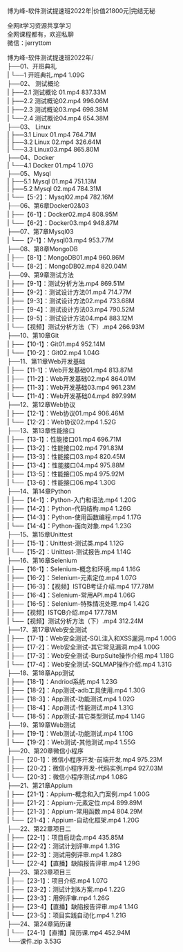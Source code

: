 博为峰-软件测试提速班2022年|价值21800元|完结无秘

全网it学习资源共享学习<br>全网课程都有，欢迎私聊<br>微信：jerryttom<br>

博为峰-软件测试提速班2022年/<br> ├──01、开班典礼<br> | └──1 开班典礼.mp4 1.09G<br> ├──02、 测试概论<br> | ├──2.1 测试概论 01.mp4 837.33M<br> | ├──2.2 测试概论02.mp4 996.06M<br> | ├──2.3 测试概论03.mp4 698.38M<br> | └──2.4 测试概论04.mp4 654.38M<br> ├──03、 Linux<br> | ├──3.1 Linux 01.mp4 764.71M<br> | ├──3.2 Linux 02.mp4 326.64M<br> | └──3.3 Linux03.mp4 865.80M<br> ├──04、Docker<br> | └──4.1 Docker 01.mp4 1.07G<br> ├──05、Mysql<br> | ├──5.1 Mysql 01.mp4 751.13M<br> | ├──5.2 Mysql 02.mp4 784.31M<br> | └──【5-2】：Mysql02.mp4 782.16M<br> ├──06、第6章Docker02&amp;03<br> | ├──【6-1】：Docker02.mp4 808.95M<br> | └──【6-2】：Docker03.mp4 948.87M<br> ├──07、第7章Mysql03<br> | └──【7-1】：Mysql03.mp4 953.77M<br> ├──08、第8章MongoDB<br> | ├──【8-1】：MongoDB01.mp4 960.86M<br> | └──【8-2】：MongoDB02.mp4 820.04M<br> ├──09、第9章测试方法<br> | ├──【9-1】：测试分析方法.mp4 869.51M<br> | ├──【9-2】：测试设计方法01.mp4 714.77M<br> | ├──【9-3】：测试设计方法02.mp4 733.68M<br> | ├──【9-4】：测试设计方法03.mp4 790.52M<br> | ├──【9-5】：测试设计方法04.mp4 883.12M<br> | └──【视频】测试分析方法（下）.mp4 266.93M<br> ├──10、第10章Git<br> | ├──【10-1】：Git01.mp4 952.14M<br> | └──【10-2】：Git02.mp4 1.04G<br> ├──11、第11章Web开发基础<br> | ├──【11-1】：Web开发基础01.mp4 813.87M<br> | ├──【11-2】：Web开发基础02.mp4 864.01M<br> | ├──【11-3】：Web开发基础03.mp4 961.23M<br> | └──【11-4】：Web开发基础04.mp4 897.99M<br> ├──12、第12章Web协议<br> | ├──【12-1】：Web协议01.mp4 906.46M<br> | └──【12-2】：Web协议02.mp4 1.52G<br> ├──13、第13章性能接口<br> | ├──【13-1】：性能接口01.mp4 696.71M<br> | ├──【13-2】：性能接口02.mp4 791.83M<br> | ├──【13-3】：性能接口03.mp4 820.45M<br> | ├──【13-4】：性能接口04.mp4 975.88M<br> | ├──【13-5】：性能接口05.mp4 975.92M<br> | └──【13-6】：性能接口06.mp4 1.30G<br> ├──14、第14章Python<br> | ├──【14-1】：Python-入门和语法.mp4 1.20G<br> | ├──【14-2】：Python-代码结构.mp4 1.26G<br> | ├──【14-3】：Python-使用函数编程.mp4 1.17G<br> | └──【14-4】：Python-面向对象.mp4 1.23G<br> ├──15、第15章Unittest<br> | ├──【15-1】：Unittest-测试类.mp4 1.12G<br> | └──【15-2】：Unittest-测试报告.mp4 1.14G<br> ├──16、第16章Selenium<br> | ├──【16-1】：Selenium-概念和环境.mp4 1.16G<br> | ├──【16-2】：Selenium-元素定位.mp4 1.07G<br> | ├──【16-3】：【视频】ISTQB考证介绍.mp4 177.78M<br> | ├──【16-4】：Selenium-常用API.mp4 1.06G<br> | ├──【16-5】：Selenium-特殊情况处理.mp4 1.42G<br> | ├──【视频】ISTQB介绍.mp4 177.78M<br> | └──【视频】测试分析方法（下）.mp4 312.24M<br> ├──17、第17章Web安全测试<br> | ├──【17-1】：Web安全测试-SQL注入和XSS漏洞.mp4 1.00G<br> | ├──【17-2】：Web安全测试-其它常见漏洞.mp4 1.00G<br> | ├──【17-3】：Web安全测试-BurpSuite操作介绍.mp4 1.18G<br> | └──【17-4】：Web安全测试-SQLMAP操作介绍.mp4 1.31G<br> ├──18、第18章App测试<br> | ├──【18-1】：Andriod系统.mp4 1.23G<br> | ├──【18-2】：App测试-adb工具使用.mp4 1.30G<br> | ├──【18-3】：App测试-功能测试.mp4 1.02G<br> | ├──【18-4】：App测试-性能测试.mp4 1.31G<br> | └──【18-5】：App测试-其它类型测试.mp4 1.14G<br> ├──19、第19章Web测试<br> | ├──【19-1】：Web测试-功能测试.mp4 1.10G<br> | └──【19-2】：Web测试-其他测试.mp4 1.55G<br> ├──20、第20章微信小程序<br> | ├──【20-1】：微信小程序开发-前端开发.mp4 975.23M<br> | ├──【20-2】：微信小程序开发-代码实例.mp4 927.03M<br> | └──【20-3】：微信小程序测试.mp4 1.08G<br> ├──21、第21章Appium<br> | ├──【21-1】：Appium-概念和入门案例.mp4 1.00G<br> | ├──【21-2】：Appium-元素定位.mp4 899.89M<br> | ├──【21-3】：Appium-常用函数.mp4 804.29M<br> | └──【21-4】：Appium-自动化框架.mp4 1.20G<br> ├──22、第22章项目二<br> | ├──【22-1】：项目启动会.mp4 435.85M<br> | ├──【22-2】：测试计划评审.mp4 1.31G<br> | ├──【22-3】：测试用例评审.mp4 1.28G<br> | └──【22-4】【直播】缺陷报告评审.mp4 1.29G<br> ├──23、第23章项目三<br> | ├──【23-1】：项目介绍.mp4 1.07G<br> | ├──【23-2】：测试计划&amp;方案.mp4 1.22G<br> | ├──【23-3】：用例评审.mp4 1.26G<br> | ├──【23-4】【直播】缺陷报告评审.mp4 1.14G<br> | └──【23-5】：项目实践自动化.mp4 1.21G<br> ├──24、第24章简历课<br> | └──【24-1】【直播】简历课.mp4 452.94M<br> └──课件.zip 3.53G